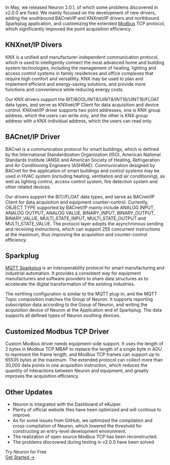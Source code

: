 In May, we released Neuron 2.0.1, of which some problems discovered in v2.0.0 are fixed. We mainly focused on the development of new drivers, adding the southbound BACnet/IP and KNXnet/IP drivers and northbound Sparkplug application, and customizing the extended [Modbus](https://www.emqx.com/en/blog/modbus-protocol-the-grandfather-of-iot-communication) TCP protocol, which significantly improved the point acquisition efficiency.

## KNXnet/IP Divers

KNX is a unified and manufacturer-independent communication protocol, which is used to intelligently connect the most advanced home and building system technologies, including the management of heating, lighting and access control systems in family residences and office complexes that require high comfort and versatility. KNX may be used to plan and implement efficient and energy-saving solutions, and provide more functions and convenience while reducing energy costs.

Our KNX drivers support the BIT/BOOL/INT8/UINT8/INT16/UINT16/FLOAT data types, and serve as KNXnet/IP Client for data acquisition and device control. KNXnet/IP driver supports two point addresses, one is KNX group address, which the users can write only, and the other is KNX group address with a KNX individual address, which the users can read only.

## BACnet/IP Driver

BACnet is a communication protocol for smart buildings, which is defined by the International Standardization Organization (ISO), American National Standards Institute (ANSI) and American Society of Heating, Refrigeration and Air Conditioning Engineers (ASHRAE). Communication designed by BACnet for the application of smart buildings and control systems may be used in HVAC system (including heating, ventilation and air conditioning), as well as lighting control, access control system, fire detection system and other related devices.

Our drivers support the BIT//FLOAT data types, and serve as BACnet/IP Client for data acquisition and equipment counter-control. Currently, OBJECT TYPE  supported by BACnet/IP  mainly include ANALOG INPUT, ANALOG OUTPUT, ANALOG VALUE, BINARY_INPUT, BINARY_OUTPUT, BINARY_VALUE, MULTI_STATE_INPUT, MULTI_STATE_OUTPUT and MULTI_STATE_VALUE. The protocol layer adopts the asynchronous sending and receiving instructions, which can support 255 concurrent instructions at the maximum, thus improving the acquisition and counter-control efficiency.

## Sparkplug

[MQTT Sparkplug](https://www.emqx.com/en/blog/mqtt-sparkplug-bridging-it-and-ot-in-industry-4-0) is an interoperability protocol for smart manufacturing and industrial automation. It provides a consistent way for equipment manufacturers and software providers to share data structures as to accelerate the digital transformation of the existing industries.

The northing configuration is similar to the MQTT plug-in, and the MQTT Topic composition matches the Group of Neuron. It supports reporting subscription data according to the Group of Neuron, and writing the acquisition device of Neuron at the Application end of Sparkplug. The data supports all defined types of Neuron southing devices.

## Customized Modbus TCP Driver

Custom Modbus driver needs equipment-side support. It uses the length of 2 bytes in Modbus TCP MBAP to replace the length of a single byte in ADU to represent the frame length, and Modbus TCP frames can support up to 65535 bytes at the maximum. The extended protocol can collect more than 30,000 data points in one acquisition instruction, which reduces the quantity of interactions between Neuron and equipment, and greatly improves the acquisition efficiency.

## Other Updates

- Neuron is integrated with the Dashboard of eKuiper.
- Plenty of official website files have been optimized and will continue to improve.
- As for some issues from GitHub, we optimized the compilation and cross-compilation of Neuron, which lowered the threshold for constructing an entry-level development environment.
- The realization of open source Modbus TCP has been reconstructed.
- The problems discovered during testing in v2.0.0 have been solved.


<section class="promotion">
    <div>
        Try Neuron for Free
    </div>
    <a href="https://www.emqx.com/en/try?product=neuron" class="button is-gradient px-5">Get Started →</a>
</section>
